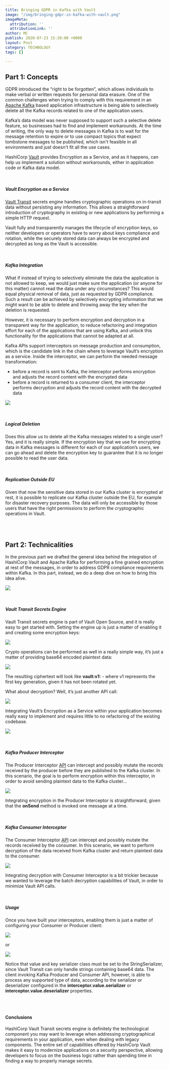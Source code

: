 ```yaml
---
title: Bringing GDPR in Kafka with Vault
image: "/img/bringing-gdpr-in-kafka-with-vault.png"
imageMeta:
  attribution: ''
  attributionLink: ''
author: MC
publish: 2020-07-23 15:20:00 +0000
layout: Post
category: TECHNOLOGY
tags: []

---
```

## Part 1: Concepts

GDPR introduced the “right to be forgotten”, which allows individuals to make verbal or written requests for personal data erasure. One of the common challenges when trying to comply with this requirement in an [Apache Kafka](https://kafka.apache.org/) based application infrastructure is being able to selectively delete all the Kafka records related to one of the application users.

Kafka’s data model was never supposed to support such a selective delete feature, so businesses had to find and implement workarounds. At the time of writing, the only way to delete messages in Kafka is to wait for the message retention to expire or to use compact topics that expect tombstone messages to be published, which isn't feasible in all environments and just doesn't fit all the use cases.

HashiCorp [Vault](https://www.vaultproject.io/) provides Encryption as a Service, and as it happens, can help us implement a solution without workarounds, either in application code or Kafka data model.

<br/>

##### Vault Encryption as a Service

[Vault Transit](https://www.vaultproject.io/docs/secrets/transit) secrets engine handles cryptographic operations on in-transit data without persisting any information. This allows a straightforward introduction of cryptography in existing or new applications by performing a simple HTTP request.

Vault fully and transparently manages the lifecycle of encryption keys, so neither developers or operators have to worry about keys compliance and rotation, while the securely stored data can always be encrypted and decrypted as long as the Vault is accessible.

<br/>

##### Kafka Integration

What if instead of trying to selectively eliminate the data the application is not allowed to keep, we would just make sure the application (or anyone for this matter) cannot read the data under any circumstances? This would equal physical removal of data, just as requested by GDPR compliance. Such a result can be achieved by selectively encrypting information that we might want to be able to delete and throwing away the key when the deletion is requested.

However, it is necessary to perform encryption and decryption in a transparent way for the application, to reduce refactoring and integration effort for each of the applications that are using Kafka, and unlock this functionality for the applications that cannot be adapted at all.

Kafka APIs support interceptors on message production and consumption, which is the candidate link in the chain where to leverage Vault’s encryption as a service. Inside the interceptor, we can perform the needed message transformation:

* before a record is sent to Kafka, the interceptor performs encryption and adjusts the record content with the encrypted data
* before a record is returned to a consumer client, the interceptor performs decryption and adjusts the record content with the decrypted data

![](/img/schermata-2020-07-23-alle-15-14-36.png)

<br/>

##### Logical Deletion

Does this allow us to delete all the Kafka messages related to a single user? Yes, and it is really simple. If the encryption key that we use for encrypting data in Kafka messages is different for each of our application’s users, we can go ahead and delete the encryption key to guarantee that it is no longer possible to read the user data.

<br/>

##### Replication Outside EU

Given that now the sensitive data stored in our Kafka cluster is encrypted at rest, it is possible to replicate our Kafka cluster outside the EU, for example for disaster recovery purposes. The data will only be accessible by those users that have the right permissions to perform the cryptographic operations in Vault.

<br/><br/>

## Part 2: Technicalities

In the previous part we drafted the general idea behind the integration of HashiCorp Vault and Apache Kafka for performing a fine grained encryption at rest of the messages, in order to address GDPR compliance requirements within Kafka. In this part, instead, we do a deep dive on how to bring this idea alive.

![](/img/schermata-2020-07-23-alle-15-14-36.png)

<br/>

##### Vault Transit Secrets Engine

Vault Transit secrets engine is part of Vault Open Source, and it is really easy to get started with. Setting the engine up is just a matter of enabling it and creating some encryption keys:

![](/img/d3.png)

Crypto operations can be performed as well in a really simple way, it’s just a matter of providing base64 encoded plaintext data:

![](/img/d4.png)

The resulting ciphertext will look like **vault:v1:<encrypted-data>** - where v1 represents the first key generation, given it has not been rotated yet.

What about decryption? Well, it’s just another API call:

![](/img/d5.png)

Integrating Vault’s Encryption as a Service within your application becomes really easy to implement and requires little to no refactoring of the existing codebase.

![](/img/d6.png)

<br/>

##### Kafka Producer Interceptor

The Producer Interceptor [API](https://kafka.apache.org/25/javadoc/org/apache/kafka/clients/producer/ProducerInterceptor.html) can intercept and possibly mutate the records received by the producer before they are published to the Kafka cluster. In this scenario, the goal is to perform encryption within this interceptor, in order to avoid sending plaintext data to the Kafka cluster...

![](/img/d7.png)

Integrating encryption in the Producer Interceptor is straightforward, given that the **onSend** method is invoked one message at a time.

<br/>

##### Kafka Consumer Interceptor

The Consumer Interceptor [API](https://kafka.apache.org/25/javadoc/org/apache/kafka/clients/consumer/ConsumerInterceptor.html) can intercept and possibly mutate the records received by the consumer. In this scenario, we want to perform decryption of the data received from Kafka cluster and return plaintext data to the consumer.

![](/img/d8.png)

Integrating decryption with Consumer Interceptor is a bit trickier because we wanted to leverage the batch decryption capabilities of Vault, in order to minimize Vault API calls.

<br/>

##### Usage

Once you have built your interceptors, enabling them is just a matter of configuring your Consumer or Producer client:

![](/img/d9.png)

or

![](/img/d10.png)

Notice that value and key serializer class must be set to the StringSerializer, since Vault Transit can only handle strings containing base64 data. The client invoking Kafka Producer and Consumer API, however, is able to process any supported type of data, according to the serializer or deserializer configured in the **interceptor.value.serializer** or **interceptor.value.deserializer** properties.

<br/><br/>

#### Conclusions

HashiCorp Vault Transit secrets engine is definitely the technological component you may want to leverage when addressing cryptographical requirements in your application, even when dealing with legacy components. The entire set of capabilities offered by HashiCorp Vault makes it easy to modernize applications on a security perspective, allowing developers to focus on the business logic rather than spending time in finding a way to properly manage secrets.